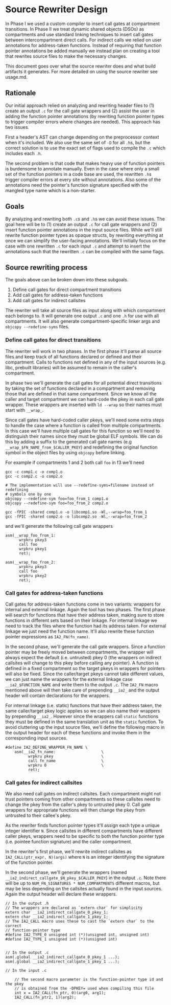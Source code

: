# Source Rewriter Design

In Phase I we used a custom compiler to insert call gates at compartment
transitions. In Phase II we treat dynamic shared objects (DSOs) as compartments
and use standard linking techniques to insert call gates between
intercompartment direct calls. For indirect calls we relied on user annotations
for address-taken functions. Instead of requiring that function pointer
annotations be added manually we instead plan on creating a tool that
rewrites source files to make the necessary changes.

This document goes over what the source rewriter does and what build artifacts
it generates. For more detailed on using the source rewriter see usage.md.

## Rationale

Our initial approach relied on analyzing and rewriting header files to (1)
create an output `.c` for the call gate wrappers and (2) assist the user in
adding the function pointer annotations (by rewriting function pointer types to
trigger compiler errors where changes are needed). This approach has two issues.

First a header's AST can change depending on the preprocessor context when it's
included. We also use the same set of `-D` for all `.h`s, but the correct
solution is to use the exact set of flags used to compile the `.c` which
includes each `.h`.

The second problem is that code that makes heavy use of function pointers is
burdensome to annotate manually. Even in the case where only a small set of the
function pointers in a code base are used, the rewritten `.h`s trigger compiler
errors at every site without annotations. Also some of the annotations need the
pointer's function signature specified with the mangled type name which is a
non-starter.

## Goals

By analyzing and rewriting both `.c`s and `.h`s we can avoid these issues. The
goal here will be to (1) create an output `.c` for call gate wrappers and (2)
insert function pointer annotations in the input source files. While we'll still
rewrite function pointer types as opaque structs, by rewriting everything at
once we can simplify the user-facing annotations. We'll initially focus on the
case with one rewritten `.c` for each input `.c` and attempt to insert the
annotations such that the rewritten `.c` can be compiled with the same flags.

## Source rewriting process

The goals above can be broken down into these subgoals.

1. Define call gates for direct compartment transitions
2. Add call gates for address-taken functions
3. Add call gates for indirect callsites

The rewriter will take all source files as input along with which compartment
each belongs to. It will generate one output `.c` and one `.h` for use with all
compartments. It will also generate compartment-specific linker args and
`objcopy --redefine-syms` files.

### Define call gates for direct transitions

The rewriter will work in two phases. In the first phase it'll parse all source
files and keep track of all functions declared or defined and their
compartment. Calls to functions not defined in any of the input sources (e.g.
libc, prebuilt libraries) will be assumed to remain in the caller's compartment.

In phase two we'll generate the call gates for all potential direct transitions
by taking the set of functions declared in a compartment and removing those that
are defined in that same compartment. Since we know all the caller and target
compartment we can hard-code the pkey in each call gate wrapper. These wrappers
are inserted with `ld --wrap` so their names must start with `__wrap_`.

Since call gates have hard-coded caller pkeys, we'll need some extra steps to
handle the case where a function is called from multiple compartments. In this
case we'll have multiple call gates for this function so we'll need to
distinguish their names since they must be global ELF symbols. We can do this by
adding a suffix to the generated call gate names (e.g
`__wrap_$FN_NAME_from_$CALLER_PKEY`) and redefining the original function symbol
in the object files by using `objcopy` before linking.

For example if compartments 1 and 2 both call `foo` in f3 we'll need
```
gcc -c comp1.c -o comp1.o
gcc -c comp2.c -o comp2.o

# The implementation will use --redefine-syms=filename instead of redefining
# symbols one by one
objcopy --redefine-sym foo=foo_from_1 comp1.o
objcopy --redefine-sym foo=foo_from_2 comp2.o

gcc -fPIC -shared comp1.o -o libcomp1.so -Wl,--wrap=foo_from_1
gcc -fPIC -shared comp2.o -o libcomp2.so -Wl,--wrap=foo_from_2
```

and we'll generate the following call gate wrappers

```
asm(__wrap_foo_from_1:
      wrpkru pkey3
      call foo
      wrpkru pkey1
      ret);

asm(__wrap_foo_from_2:
      wrpkru pkey3
      call foo
      wrpkru pkey2
      ret);
```


### Call gates for address-taken functions

Call gates for address-taken functions come in two variants: wrappers for
internal and external linkage. Again the tool has two phases. The first phase
will search for functions that have their address taken, making sure to store
functions in different sets based on their linkage. For internal linkage we need
to track the files where the function had its address taken. For external
linkage we just need the function name. It'll also rewrite these function
pointer expressions as `IA2_FN(fn_name)`.

In the second phase, we'll generate the call gate wrappers. Since a function
pointer may be freely moved between compartments, the wrapper will always expect
the default (i.e. untrusted) pkey 0 (the wrappers on indirect callsites will
change to this pkey before calling any pointer). A function is defined in a
fixed compartment so the target pkeys in wrappers for pointers will also be
fixed. Since the caller/target pkeys cannot take different values, we can just
name the wrappers for the external linkage case `__ia2_$FUNCTION_NAME` and write
them to the output `.c`. The `IA2_FN` macro mentioned above will then take care
of prepending `__ia2_` and the output header will contain declarations for the
wrappers.

For internal linkage (i.e. static) functions that have their address taken, the
same caller/target pkey logic applies so we can also name their wrappers by
prepending `__ia2_`. However since the wrappers call `static` functions they
must be defined in the same translation unit as the `static` function. To avoid
cluttering up the input source files, we'll define the following macro in the
output header for each of these functions and invoke them in the corresponding
input sources.

```
#define IA2_DEFINE_WRAPPER_FN_NAME \
    asm(__ia2_fn_name:                    \
          wrpkru pkey                     \
          call fn_name                    \
          wrpkru 0                        \
          ret);
```

### Call gates for indirect callsites

We also need call gates on indirect callsites. Each compartment might not
trust pointers coming from other compartments so these callsites need to change
the pkey from the caller's pkey to untrusted pkey 0. Call gate wrappers for
appropriate functions will then change the pkey from untrusted to their callee's
pkey.

As the rewriter finds function pointer types it'll assign each type a unique
integer identifier `N`. Since callsites in different compartments have different
caller pkeys, wrappers need to be specific to both the function pointer type
(i.e. pointee function signature) and the caller compartment.

In the rewriter's first phase, we'll rewrite indirect callsites as
`IA2_CALL(ptr_expr, N)(args)` where `N` is an integer identifying the signature
of the function pointer.

In the second phase, we'll generate the wrappers (named
`__ia2_indirect_callgate_$N_pkey_$CALLER_PKEY`) in the output `.c`. Note there
will be up to `NUM_FN_SIGNATURES * NUM_COMPARTMENTS` different macros, but may
be less depending on the callsites actually found in the input sources. Again
the output header will declare these wrappers.

```
// In the output .h
// The wrappers are declared as `extern char` for simplicity
extern char __ia2_indirect_callgate_0_pkey_1;
extern char __ia2_indirect_callgate_1_pkey_1;
// The IA2_CALL macro uses these to cast the `extern char` to the correct
// function-pointer type
#define IA2_TYPE_0 unsigned int (*)(unsigned int, unsigned int)
#define IA2_TYPE_1 unsigned int (*)(unsigned int)


// In the output .c
asm(.global __ia2_indirect_callgate_0_pkey_1 ...);
asm(.global __ia2_indirect_callgate_1_pkey_1 ...);

// In the input .c

    // The second macro parameter is the function-pointer type id and the pkey
    // is obtained from the -DPKEY= used when compiling this file
    int x = IA2_CALL(fn_ptr, 0)(arg0, arg1);
    IA2_CALL(fn_ptr2, 1)(arg2);
```
